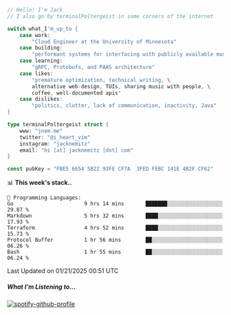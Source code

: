 ```go
// Hello! I'm Jack
// I also go by terminalPoltergeist in some corners of the internet

switch what_I'm_up_to {
    case work:
        "Cloud Engineer at the University of Minnesota"
    case building:
        "performant systems for interfacing with publicly available music datasets"
    case learning:
        "gRPC, Protobufs, and PAAS architecture"
    case likes:
        "premature optimization, technical writing, \
        alternative web-design, TUIs, sharing music with people, \
        coffee, well-documented apis"
    case dislikes:
        "politics, clutter, lack of communication, inactivity, Java"
}

type terminalPoltergeist struct {
    www: "jnem.me"
    twitter: "@i_heart_vim"
    instagram: "jacknemitz"
    email: "hi [at] jacknemitz [dot] com"
}

const pubKey = "FBE5 6654 5B22 93FE CF7A  3FED FEBC 141E 4B2F CF62"
```

<!--START_SECTION:waka-->
📊 **This week's stack..** 

```text
💬 Programming Languages: 
Go                       9 hrs 14 mins       ███████░░░░░░░░░░░░░░░░░░   29.87 % 
Markdown                 5 hrs 32 mins       ████░░░░░░░░░░░░░░░░░░░░░   17.93 % 
Terraform                4 hrs 52 mins       ████░░░░░░░░░░░░░░░░░░░░░   15.73 % 
Protocol Buffer          1 hr 56 mins        ██░░░░░░░░░░░░░░░░░░░░░░░   06.26 % 
Bash                     1 hr 55 mins        ██░░░░░░░░░░░░░░░░░░░░░░░   06.24 % 
```


 Last Updated on 01/21/2025 00:51 UTC
<!--END_SECTION:waka-->

##### What I'm Listening to...

[![spotify-github-profile](https://jnem.me/listening-item?maxAge=2592000)](https://jnem.me/listening)

